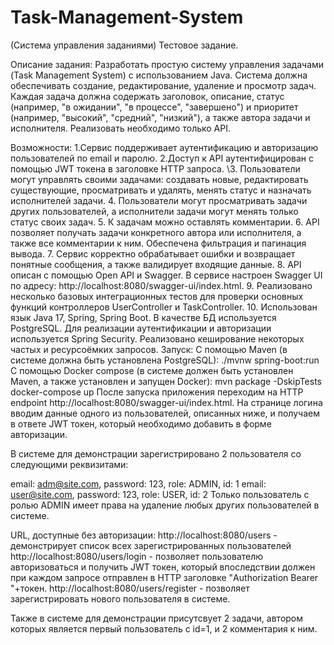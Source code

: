 # Task-Management-System
(Система управления заданиями)
Тестовое задание.

Описание задания:
Разработать простую систему управления задачами (Task Management System) с использованием Java. Система должна обеспечивать создание, редактирование, удаление и просмотр задач. Каждая задача должна содержать заголовок, описание, статус (например, "в ожидании", "в процессе", "завершено") и приоритет (например, "высокий", "средний", "низкий"), а также автора задачи и исполнителя. Реализовать необходимо только API.

Возможности:    1.Сервис поддерживает аутентификацию и авторизацию пользователей по email и паролю.    2.Доступ к API аутентифицирован с помощью JWT токена в заголовке HTTP запроса.
\3. Пользователи могут управлять своими задачами: создавать новые, редактировать существующие, 
просматривать и удалять, менять статус и назначать исполнителей задачи.
4. Пользователи могут просматривать задачи других пользователей, 
а исполнители задачи могут менять только статус своих задач.
5. К задачам можно оставлять комментарии.
6. API позволяет получать задачи конкретного автора или исполнителя, а также все 
комментарии к ним. Обеспечена фильтрация и пагинация вывода.
7. Сервис корректно обрабатывает ошибки и возвращает понятные сообщения, а также 
валидирует входящие данные.
8. API описан с помощью Open API и Swagger. В сервисе настроен Swagger 
UI по адресу: http://localhost:8080/swagger-ui/index.html.
9. Реализовано несколько базовых интеграционных тестов для проверки основных функций 
контроллеров UserController и TaskController.
10. Использован язык Java 17, Spring, Spring Boot. В качестве БД используется PostgreSQL. 
Для реализации аутентификации и авторизации используется Spring Security.
Реализовано кеширование некоторых частых и ресурсоёмких запросов.
Запуск:
С помощью Maven (в системе должна быть установлена PostgreSQL):
./mvnw spring-boot:run
С помощью Docker compose (в системе должен быть установлен Maven, а 
также установлен и запущен Docker):
mvn package -DskipTests
docker-compose up
После запуска приложения переходим на HTTP endpoint http://localhost:8080/swagger-ui/index.html. 
На странице логина вводим данные одного из пользователей, описанных ниже, и получаем в ответе 
JWT токен, который необходимо добавить в форме авторизации.

В системе для демонстрации зарегистрировано 2 пользователя со следующими реквизитами:

email: adm@site.com, password: 123, role: ADMIN, id: 1
email: user@site.com, password: 123, role: USER, id: 2
Только пользователь с ролью ADMIN имеет права на удаление любых других пользователей в системе.

URL, доступные без авторизации: http://localhost:8080/users - демонстрирует список всех 
зарегистрированных пользователей http://localhost:8080/users/login - позволяет пользователю 
авторизоваться и получить JWT токен, который впоследствии должен при каждом запросе отправлен 
в HTTP заголовке "Authorization Bearer "+токен. http://localhost:8080/users/register - позволяет 
зарегистрировать нового пользователя в системе.

Также в системе для демонстрации присутсвует 2 задачи, автором которых является первый 
пользователь с id=1, и 2 комментария к ним.

